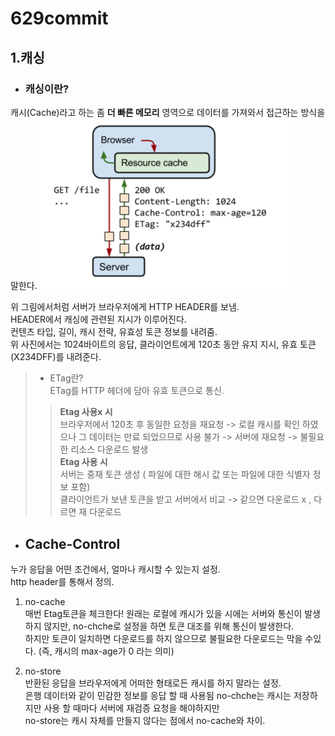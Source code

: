 # 629commit

 
## **1.캐싱**

- ### 캐싱이란?  
캐시(Cache)라고 하는 좀 **더 빠른 메모리** 영역으로 데이터를 가져와서 접근하는 방식을 말한다.
<img src ="image\chche.png" width = "400"/>

위 그림에서처럼 서버가 브라우저에게 HTTP HEADER를 보냄.  
HEADER에서 캐싱에 관련된 지시가 이루어진다.  
컨텐츠 타입, 길이, 캐시 전략, 유효성 토큰 정보를 내려줌.  
위 사진에서는 1024바이트의 응답, 클라이언트에게 120초 동안 유지 지시, 유효 토큰(X234DFF)를 내려준다.

>- ETag란?  
ETag를 HTTP 헤더에 담아 유효 토큰으로 통신.  
 >>**Etag 사용x 시**  
브라우저에서 120초 후 동일한 요청을 재요청 -> 로컬 캐시를 확인 하였으나 그 데이터는 만료 되었으므로 사용 불가 -> 서버에 재요청 -> 불필요한 리소스 다운로드 발생  
>>**Etag 사용 시**  
서버는 중재 토큰 생성 ( 파일에 대한 해시 값 또는 파일에 대한 식별자 정보 포함)  
클라이언트가 보낸 토큰을 받고 서버에서 비교 -> 같으면 다운로드 x , 다르면 재 다운로드


- ## Cache-Control
누가 응답을 어떤 조건에서, 얼마나 캐시할 수 있는지 설정.  
http header를 통해서 정의.  
1. no-cache  
매번 Etag토큰을 체크한다!
원래는 로컬에 캐시가 있을 시에는 서버와 통신이 발생하지 않지만, no-chche로 설정을 하면 토큰 대조를 위해 통신이 발생한다.   
하지만 토큰이 일치하면 다운로드를 하지 않으므로 불필요한 다운로드는 막을 수있다. (즉, 캐시의 max-age가 0 라는 의미)

2. no-store  
반환된 응답을 브라우저에게 어떠한 형태로든 캐시를 하지 말라는 설정.  
은행 데이터와 같이 민감한 정보를 응답 할 때 사용됨
no-chche는 캐시는 저장하지만 사용 할 때마다 서버에 재검증 요청을 해야하지만  
no-store는 캐시 자체를 만들지 않다는 점에서 no-cache와 차이.













